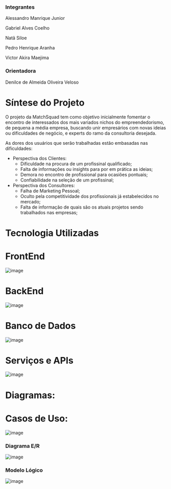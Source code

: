 ### Integrantes

Alessandro Manrique Junior

Gabriel Alves Coelho

Natã Siloe

Pedro Henrique Aranha

Victor Akira Maejima



### Orientadora
Denilce de Almeida Oliveira Veloso 
 
# Síntese do Projeto

O projeto da MatchSquad tem como objetivo inicialmente fomentar o encontro de interessados dos mais variados nichos do empreendedorismo, de pequena a média empresa, buscando unir empresários com novas ideias ou dificuldades de negócio, e experts do ramo da consultoria desejada. 

As dores dos usuários que serão trabalhadas estão embasadas nas dificuldades:
* Perspectiva dos Clientes:
    * Dificuldade na procura de um profissinal qualificado;
    * Falta de informações ou insights para por em prática as ideias;
    * Demora no encontro de profissional para ocasiões pontuais;
    * Confiabilidade na seleção de um profissinal;
* Perspectiva dos Consultores:
    * Falha de Marketing Pessoal;
    * Oculto pela competitividade dos profissionais já estabelecidos no mercado;
    * Falta de informação de quais são os atuais projetos sendo trabalhados nas empresas;

# Tecnologia Utilizadas

# FrontEnd

![image](https://github.com/user-attachments/assets/35e50092-fb57-4332-abfb-27fc8d3c5b34)

# BackEnd

![image](https://github.com/user-attachments/assets/84895495-21f0-4430-a0c6-3451bf83f018)

# Banco de Dados

![image](https://github.com/user-attachments/assets/b52e4875-d27d-42b1-b250-855dc42c11b1)

# Serviços e APIs

![image](https://github.com/user-attachments/assets/a37a6f30-aa51-4fa2-b49f-5f079e00648c)

# Diagramas:

# Casos de Uso:

![image](https://github.com/user-attachments/assets/25365920-2820-4d89-b8d1-2396c8be12a0)

### Diagrama E/R

![image](https://github.com/user-attachments/assets/94237147-c63b-4104-a456-67a9b299f6d9)

### Modelo Lógico

![image](https://github.com/user-attachments/assets/fa2fe216-c96e-4897-92df-a80342cd8a3e)
